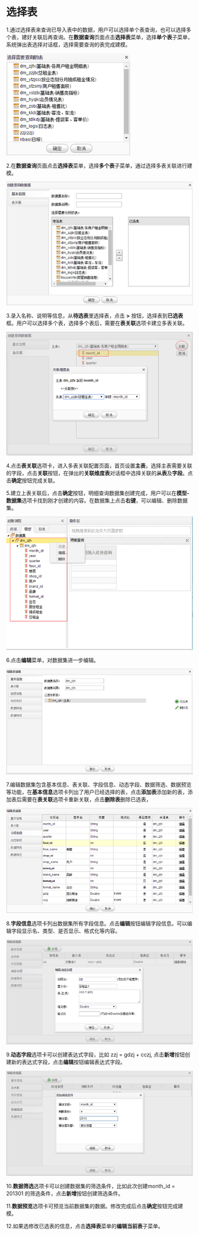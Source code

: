 # 选择表

1.通过选择表来查询已导入表中的数据，用户可以选择单个表查询，也可以选择多个表，建好关联后再查询。在**数据查询**页面点击**选择表**菜单，选择**单个表**子菜单，系统弹出表选择对话框，选择需要查询的表完成建模。

![](/assets/import501.png)

2.在**数据查询**页面点击**选择表**菜单，选择**多个表**子菜单，通过选择多表关联进行建模。

![建模](QQ图片20161208104356.jpg)

3.录入名称、说明等信息，从**待选表**里选择表，点击 **&gt;** 按钮，选择表到**已选表**框。用户可以选择多个表，选择多个表后，需要在**表关联**选项卡建立多表关联。

![表关联](QQ图片20161208112309.png)

4.点击**表关联**选项卡，进入多表关联配置页面，首页设置**主表**，选择主表需要关联的字段，点击**关联**按钮，在弹出的**关联维度表**对话框中选择关联的**从表**及**字段**。点击**确定**按钮完成关联。

5.建立上表关联后，点击**确定**按钮，明细查询数据集创建完成，用户可以在**模型-数据集**选项卡找到刚才创建的内容。在数据集上点击**右键**，可以编辑、删除数据集。

![数据集](QQ图片20161208113020.png)

6.点击**编辑**菜单，对数据集进一步编辑。

![编辑数据集](QQ图片20161208113535.jpg)

7.编辑数据集包含基本信息、表关联、字段信息、动态字段、数据筛选、数据预览等功能，在**基本信息**选项卡列出了用户已经选择的表，点击**添加表**添加新的表，添加表后需要在**表关联**选项卡重新关联，点击**删除表**删除已选表，

![表关联](QQ图片20161208113943.png)

8.**字段信息**选项卡列出数据集所有字段信息。点击**编辑**按钮编辑字段信息。可以编辑字段显示名、类型、是否显示、格式化等内容。

![动态字段](QQ图片20161208114749.png)

9.**动态字段**选项卡可以创建表达式字段，比如 zzj = gdzj + cczj, 点击**新增**按钮创建新的表达式字段，点击**编辑**按钮编辑表达式字段。

![数据筛选](QQ图片20161208114855.jpg)

10.**数据筛选**选项卡可以创建数据集的筛选条件，比如此次创建month\_id = 201301 的筛选条件，点击**新增**按钮创建筛选条件。

11.**数据预览**选项卡可预览当前数据集的数据。修改完成后点击**确定**按钮完成建模。

12.如果选修改已选表的信息，点击**选择表**菜单的**编辑当前表**子菜单。

